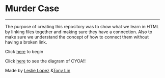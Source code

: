 # Murder Case
---
The purpose of creating this repository was to show what we learn in HTML by linking files together and making sure they have a connection. Also to make sure we understand the concept of  how to connect them without having a broken link.    

Click [here](home.md) to begin  

Click [here](https://docs.google.com/drawings/d/16jSnKuLPdvYKPdTmVQhueOjAjcBChs5jkJPFC47wQqA/edit?usp=sharing) to see the diagram of CYOA!!  

Made by [Leslie Lopez](https://github.com/lesliel2935) &[Tony Lin](https://github.com/Tonyl3260)